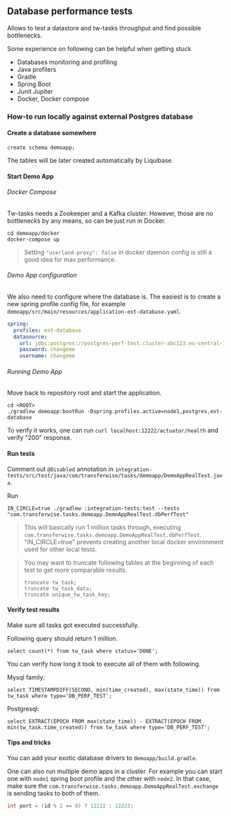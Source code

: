 ## Database performance tests

Allows to test a datastore and tw-tasks throughput and find possible bottlenecks.

Some experience on following can be helpful when getting stuck

- Databases monitoring and profiling
- Java profilers
- Gradle
- Spring Boot
- Junit Jupiter
- Docker, Docker compose

### How-to run locally against external Postgres database

#### Create a database somewhere

```postgresql
create schema demoapp;
```

The tables will be later created automatically by Liquibase.

#### Start Demo App

###### Docker Compose
Tw-tasks needs a Zookeeper and a Kafka cluster. However, those are no bottlenecks by any means, so can be just run in Docker.

```shell
cd demoapp/docker
docker-compose up
```

> Setting `"userland-proxy": false` in docker daemon config is still a good idea for max performance.

###### Demo App configuration

We also need to configure where the database is. The easiest is to create a new spring profile config file, for
example `demoapp/src/main/resources/application-ext-database.yaml`.

```yaml
spring:
  profiles: ext-database
  datasource:
    url: jdbc:postgres://postgres-perf-test.cluster-abc123.eu-central-1.rds.amazonaws.com/demoapp
    password: changeme
    username: changeme
```

###### Running Demo App

Move back to repository root and start the application.

```shell
cd <ROOT>
./gradlew demoapp:bootRun -Dspring.profiles.active=node1,postgres,ext-database
```

To verify it works, one can run `curl localhost:12222/actuator/health` and verify "200" response.

#### Run tests

Comment out `@Disabled` annotation in `integration-tests/src/test/java/com/transferwise/tasks/demoapp/DemoAppRealTest.java`.

Run
```shell
IN_CIRCLE=true ./gradlew :integration-tests:test --tests "com.transferwise.tasks.demoapp.DemoAppRealTest.dbPerfTest"
```

> This will basically run 1 million tasks through, executing `com.transferwise.tasks.demoapp.DemoAppRealTest.dbPerfTest`.
> "IN_CIRCLE=true" prevents creating another local docker environment used for other local tests.

>You may want to truncate following tables at the beginning of each test to get more comparable results.
>```postgresql
>truncate tw_task;
>truncate tw_task_data;
>truncate unique_tw_task_key;
>```

#### Verify test results

Make sure all tasks got executed successfully.

Following query should return 1 million.
```postgresql
select count(*) from tw_task where status='DONE';
```

You can verify how long it took to execute all of them with following.

Mysql family:
```mysql
select TIMESTAMPDIFF(SECOND, min(time_created), max(state_time)) from tw_task where type='DB_PERF_TEST';
```

Postgresql:
```postgresql
select EXTRACT(EPOCH FROM max(state_time)) - EXTRACT(EPOCH FROM min(tw_task.time_created)) from tw_task where type='DB_PERF_TEST';
```

#### Tips and tricks

You can add your exotic database drivers to `demoapp/build.gradle`.

One can also run multiple demo apps in a cluster. For example you can start one with `node1` spring boot profile and
the other with `node2`. In that case, make sure the `com.transferwise.tasks.demoapp.DemoAppRealTest.exchange` is
sending tasks to both of them.

```java
int port = (id % 2 == 0) ? 12222 : 12223;
```